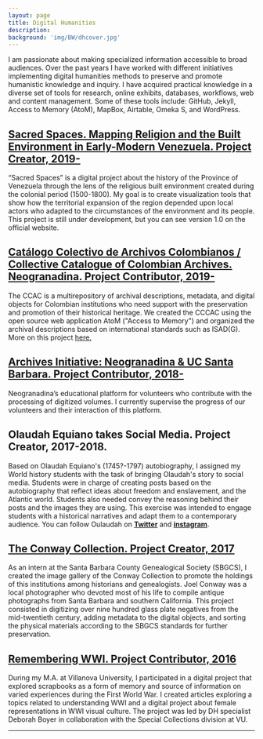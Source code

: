 ```yaml
---
layout: page
title: Digital Humanities
description:
background: 'img/BW/dhcover.jpg'
---
```


 I am passionate about making specialized information accessible to broad audiences. Over the past years I have worked with different initiatives implementing digital humanities methods to preserve and promote humanistic knowledge and inquiry. I have acquired practical knowledge in a diverse set of tools for research, online exhibits, databases, workflows, web and content management. Some of these tools include: GitHub, Jekyll, Access to Memory (AtoM), MapBox, Airtable, Omeka S, and WordPress.

## [Sacred Spaces. Mapping Religion and the Built Environment in Early-Modern Venezuela. Project Creator, 2019- ](https://andreinasoto.github.io/mapping-venezuela/)
“Sacred Spaces” is a digital project about the history of the Province of Venezuela through the lens of the religious built environment created during the colonial period (1500-1800). My goal is to create visualization tools that show how the territorial expansion of the region depended upon local actors who adapted to the circumstances of the environment and its people. This project is still under development, but you can see version 1.0 on the official website.


## [Catálogo Colectivo de Archivos Colombianos / Collective Catalogue of Colombian Archives. Neogranadina. Project Contributor, 2019- ](https://ccac.neogranadina.org/)
The CCAC is a multirepository of archival descriptions, metadata, and digital objects for Colombian institutions who need support with the preservation and promotion of their historical heritage. We created the CCCAC using the open source web application AtoM ("Access to Memory") and organized the archival descriptions based on international standards such as ISAD(G). More on this project [here.](https://neogranadina.org/projects/ccac)


## [Archives Initiative: Neogranadina & UC Santa Barbara. Project Contributor, 2018-  ](https://neogranadina.org/procesamiento/0-empieza-aca)
 Neogranadina’s educational platform for volunteers who contribute with the processing of digitized volumes. I currently supervise the progress of our volunteers and their interaction of this platform.

## Olaudah Equiano takes Social Media. Project Creator, 2017-2018.
Based on Olaudah Equiano's (1745?-1797) autobiography, I assigned my World history students with the task of bringing Olaudah's story to social media. Students were in charge of creating posts based on the autobiography that reflect ideas about freedom and enslavement, and the Atlantic world. Students also needed convey the reasoning behind their posts and the images they are using. This exercise was intended to engage students with a historical narratives and adapt them to a contemporary audience.
You can follow Oulaudah on [**Twitter**](https://twitter.com/equiano_o) and [**instagram**](https://www.instagram.com/equiano_o/?hl=en).  

## [The Conway Collection. Project Creator, 2017](https://sbgen.org/gallery.php?cid=5&sid=1)
As an intern at the Santa Barbara County Genealogical Society (SBGCS), I created the image gallery of the Conway Collection to promote the holdings of this institutions among historians and genealogists. Joel Conway was a local photographer who devoted most of his life to compile antique photographs from Santa Barbara and southern California. This project consisted in digitizing over nine hundred glass plate negatives from the mid-twentieth century, adding metadata to the digital objects, and sorting the physical materials according to the SBGCS standards for further preservation.

## [Remembering WWI. Project Contributor, 2016](https://rememberingwwi.villanova.edu/)
During my M.A. at Villanova University, I participated in a digital project that explored scrapbooks as a form of memory and source of information on varied experiences during the First World War. I created articles exploring a topics related to understanding WWI and a digital project about female representations in WWI visual culture. The project was led by DH specialist Deborah Boyer in collaboration with the Special Collections division at VU.


---
